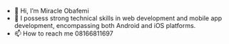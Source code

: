 - 👋 Hi, I’m Miracle Obafemi
- 👀 I possess strong technical skills in web development and mobile app development, encompassing both Android and iOS platforms.
- 📫 How to reach me 08166811697

<!---
miracle081/miracle081 is a ✨ special ✨ repository because its `README.md` (this file) appears on your GitHub profile.
You can click the Preview link to take a look at your changes.
--->
